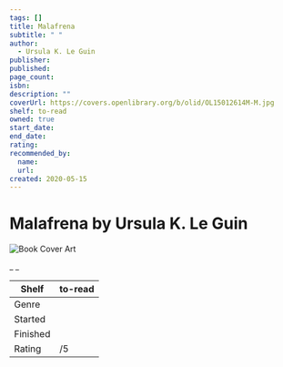 ```yaml
---
tags: []
title: Malafrena
subtitle: " "
author:
  - Ursula K. Le Guin
publisher:
published:
page_count:
isbn:
description: ""
coverUrl: https://covers.openlibrary.org/b/olid/OL15012614M-M.jpg
shelf: to-read
owned: true
start_date:
end_date:
rating:
recommended_by:
  name:
  url:
created: 2020-05-15
---
```


# Malafrena by Ursula K. Le Guin

![Book Cover Art](https://covers.openlibrary.org/b/olid/OL15012614M-M.jpg)

_ _

| Shelf | to-read |
| --- | --- |
| Genre |  |
| Started |  |
| Finished |  |
| Rating | /5 |
